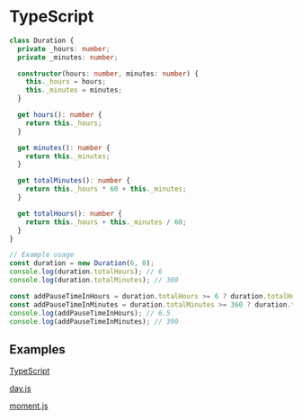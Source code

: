 # TypeScript

```typescript
class Duration {
  private _hours: number;
  private _minutes: number;

  constructor(hours: number, minutes: number) {
    this._hours = hours;
    this._minutes = minutes;
  }

  get hours(): number {
    return this._hours;
  }

  get minutes(): number {
    return this._minutes;
  }

  get totalMinutes(): number {
    return this._hours * 60 + this._minutes;
  }

  get totalHours(): number {
    return this._hours + this._minutes / 60;
  }
}

// Example usage
const duration = new Duration(6, 0);
console.log(duration.totalHours); // 6
console.log(duration.totalMinutes); // 360

const addPauseTimeInHours = duration.totalHours >= 6 ? duration.totalHours + .5 : duration.totalHours;
const addPauseTimeInMinutes = duration.totalMinutes >= 360 ? duration.totalMinutes + 30 : duration.totalMinutes;
console.log(addPauseTimeInHours); // 6.5
console.log(addPauseTimeInMinutes); // 390
```

## Examples

[TypeScript](https://github.com/FL0R1AN84/date-manipulation/tree/main)

[day.js](https://github.com/FL0R1AN84/date-manipulation/tree/day.js)

[moment.js](https://github.com/FL0R1AN84/date-manipulation/tree/moment.js)
